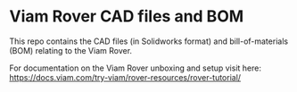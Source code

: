 # Viam Rover CAD files and BOM

This repo contains the CAD files (in Solidworks format) and bill-of-materials (BOM) relating to the Viam Rover. 

For documentation on the Viam Rover unboxing and setup visit here: 
https://docs.viam.com/try-viam/rover-resources/rover-tutorial/
